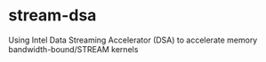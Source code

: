 # stream-dsa
Using Intel Data Streaming Accelerator (DSA) to accelerate memory bandwidth-bound/STREAM kernels

